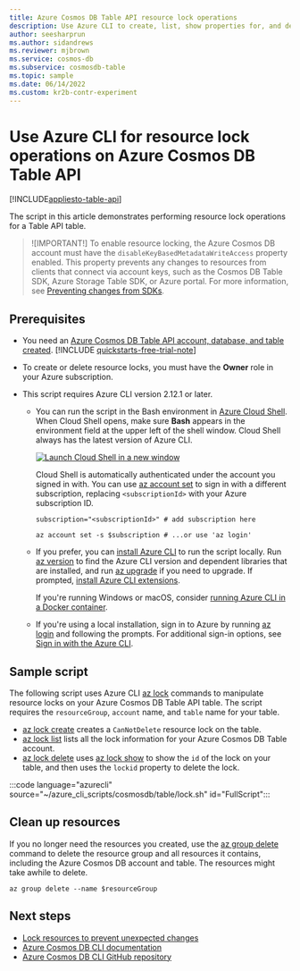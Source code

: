 ```yaml
---
title: Azure Cosmos DB Table API resource lock operations
description: Use Azure CLI to create, list, show properties for, and delete resource locks for a Azure Cosmos DB Table API table.
author: seesharprun
ms.author: sidandrews
ms.reviewer: mjbrown
ms.service: cosmos-db
ms.subservice: cosmosdb-table
ms.topic: sample
ms.date: 06/14/2022
ms.custom: kr2b-contr-experiment
---
```


# Use Azure CLI for resource lock operations on Azure Cosmos DB Table API

[!INCLUDE[appliesto-table-api](../../../includes/appliesto-table-api.md)]

The script in this article demonstrates performing resource lock operations for a Table API table.

> ![IMPORTANT!]
> To enable resource locking, the Azure Cosmos DB account must have the `disableKeyBasedMetadataWriteAccess` property enabled. This property prevents any changes to resources from clients that connect via account keys, such as the Cosmos DB Table SDK, Azure Storage Table SDK, or Azure portal. For more information, see [Preventing changes from SDKs](../../../role-based-access-control.md#prevent-sdk-changes).

## Prerequisites

- You need an [Azure Cosmos DB Table API account, database, and table created](create.md). [!INCLUDE [quickstarts-free-trial-note](../../../../../includes/quickstarts-free-trial-note.md)]

- To create or delete resource locks, you must have the **Owner** role in your Azure subscription.

- This script requires Azure CLI version 2.12.1 or later.

  - You can run the script in the Bash environment in [Azure Cloud Shell](../../../../cloud-shell/quickstart.md). When Cloud Shell opens, make sure **Bash** appears in the environment field at the upper left of the shell window. Cloud Shell always has the latest version of Azure CLI.

    [![Launch Cloud Shell in a new window](../../../../../includes/media/cloud-shell-try-it/hdi-launch-cloud-shell.png)](https://shell.azure.com)

    Cloud Shell is automatically authenticated under the account you signed in with. You can use [az account set](https://docs.microsoft.com/en-us/cli/azure/account#az-account-set) to sign in with a different subscription, replacing `<subscriptionId>` with your Azure subscription ID.

    ```azurecli
    subscription="<subscriptionId>" # add subscription here
    
    az account set -s $subscription # ...or use 'az login'
    ```

  - If you prefer, you can [install Azure CLI](/cli/azure/install-azure-cli) to run the script locally. Run [az version](/cli/azure/reference-index?#az-version) to find the Azure CLI version and dependent libraries that are installed, and run [az upgrade](/cli/azure/reference-index?#az-upgrade) if you need to upgrade. If prompted, [install Azure CLI extensions](/cli/azure/azure-cli-extensions-overview).

    If you're running Windows or macOS, consider [running Azure CLI in a Docker container](/cli/azure/run-azure-cli-docker).

  - If you're using a local installation, sign in to Azure by running [az login](/cli/azure/reference-index#az-login) and following the prompts. For additional sign-in options, see [Sign in with the Azure CLI](/cli/azure/authenticate-azure-cli).

## Sample script

The following script uses Azure CLI [az lock](/cli/azure/lock) commands to manipulate resource locks on your Azure Cosmos DB Table API table. The script requires the `resourceGroup`, `account` name, and `table` name for your table.

- [az lock create](/cli/azure/lock#az-lock-create) creates a `CanNotDelete` resource lock on the table.
- [az lock list](/cli/azure/lock#az-lock-list) lists all the lock information for your Azure Cosmos DB Table account.
- [az lock delete](/cli/azure/lock#az-lock-delete) uses [az lock show](/cli/azure/lock#az-lock-show) to show the `id` of the lock on your table, and then uses the `lockid` property to delete the lock.

:::code language="azurecli" source="~/azure_cli_scripts/cosmosdb/table/lock.sh" id="FullScript":::

## Clean up resources

If you no longer need the resources you created, use the [az group delete](/cli/azure/group#az-group-delete) command to delete the resource group and all resources it contains, including the Azure Cosmos DB account and table. The resources might take awhile to delete.

```azurecli
az group delete --name $resourceGroup
```

## Next steps

- [Lock resources to prevent unexpected changes](../../../../azure-resource-manager/management/lock-resources.md)
- [Azure Cosmos DB CLI documentation](/cli/azure/cosmosdb)
- [Azure Cosmos DB CLI GitHub repository](https://github.com/Azure-Samples/azure-cli-samples/tree/master/cosmosdb)

